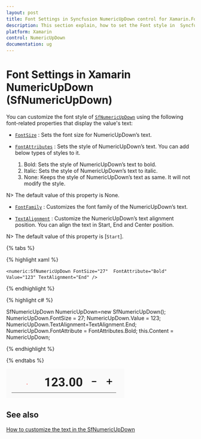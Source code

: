```yaml
---
layout: post
title: Font Settings in Syncfusion NumericUpDown control for Xamarin.Forms
description: This section explain, how to set the Font style in  Syncfusion NumericUpDown control for Xamarin.Forms.
platform: Xamarin
control: NumericUpDown
documentation: ug
---
```

# Font Settings in Xamarin NumericUpDown (SfNumericUpDown)

You can customize the font style of [`SfNumericUpDown`](https://help.syncfusion.com/cr/xamarin/Syncfusion.SfNumericUpDown.XForms.SfNumericUpDown.html) using the following font-related properties that display the value's text:

* [`FontSize`](https://help.syncfusion.com/cr/xamarin/Syncfusion.SfNumericUpDown.XForms.SfNumericUpDown.html#Syncfusion_SfNumericUpDown_XForms_SfNumericUpDown_FontSize)  : Sets the font size for NumericUpDown’s text. 

* [`FontAttributes`](https://help.syncfusion.com/cr/xamarin/Syncfusion.SfNumericUpDown.XForms.SfNumericUpDown.html#Syncfusion_SfNumericUpDown_XForms_SfNumericUpDown_FontAttribute) : Sets the style of NumericUpDown’s text. You can add below types of styles to it.

    1. Bold: Sets the style of NumericUpDown’s text to bold.
    2. Italic: Sets the style of NumericUpDown’s text to italic.
	3. None: Keeps the style of NumericUpDown’s text as same. It will not modify the style.

N> The default value of this property is None.

* [`FontFamily`](https://help.syncfusion.com/cr/xamarin/Syncfusion.SfNumericUpDown.XForms.SfNumericUpDown.html#Syncfusion_SfNumericUpDown_XForms_SfNumericUpDown_FontFamily) : Customizes the font family of the NumericUpDown’s text.

* [`TextAlignment`](https://help.syncfusion.com/cr/xamarin/Syncfusion.SfNumericUpDown.XForms.SfNumericUpDown.html#Syncfusion_SfNumericUpDown_XForms_SfNumericUpDown_TextAlignment) : Customize the NumericUpDown’s text alignment position. You can align the text in Start, End and Center position.

N> The default value of this property is [`Start`].

{% tabs %}

{% highlight xaml %}

	<numeric:SfNumericUpDown FontSize="27"  FontAttribute="Bold" Value="123" TextAlignment="End" />
	
{% endhighlight %}

{% highlight c# %}

SfNumericUpDown NumericUpDown=new SfNumericUpDown();
NumericUpDown.FontSize = 27;
NumericUpDown.Value = 123;
NumericUpDown.TextAlignment=TextAlignment.End;
NumericUpDown.FontAttribute = FontAttributes.Bold;
this.Content = NumericUpDown;

{% endhighlight %}

{% endtabs %}

![Display the NumericUpDown control with FontCustomization](images/textformatend.PNG)

## See also

[How to customize the text in the SfNumericUpDown](https://www.syncfusion.com/kb/7672/how-to-customise-the-text-present-in-the-sfnumericupdown)
